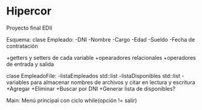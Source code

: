 # Hipercor
Proyecto final EDII

Esquema:
clase Empleado:
-DNI
-Nombre
-Cargo
-Edad
-Sueldo
-Fecha de contratación

+getters y setters de cada variable
+opearadores relacionales
+operadores de entrada y salida

clase EmpleadoFile:
-listaEmpleados std::list
-listaDisponibles std::list
-variables para almacenar nombres de archivos y citar en lectura y escritura
+Agregar
+Eliminar 
+Buscar por DNI
+Generar lista de disponibles?

Main:
Menú principal con ciclo while(opción != salir)
